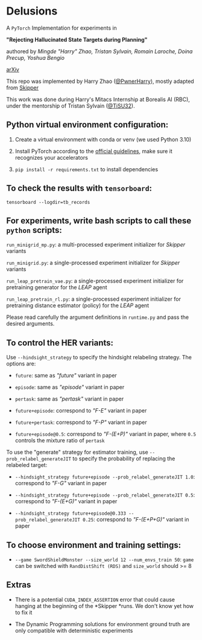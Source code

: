 
  

# Delusions

  

  

A `PyTorch` Implementation for experiments in

  

  

**"Rejecting Hallucinated State Targets during Planning"**

  

authored by *Mingde "Harry" Zhao, Tristan Sylvain, Romain Laroche, Doina Precup, Yoshua Bengio*

  
  

[arXiv](https://arxiv.org/abs/2410.07096)

  

  

This repo was implemented by Harry Zhao ([@PwnerHarry](https://github.com/PwnerHarry)), mostly adapted from [Skipper](https://github.com/mila-iqia/Skipper/)

  
  

This work was done during Harry's Mitacs Internship at Borealis AI (RBC), under the mentorship of Tristan Sylvain ([@TiSU32](https://github.com/PwnerHarry)).

  

  

## Python virtual environment configuration:

  

1. Create a virtual environment with conda or venv (we used Python 3.10)

  

  

2. Install PyTorch according to the [official guidelines](https://pytorch.org/get-started/locally/), make sure it recognizes your accelerators

  

  

3.  `pip install -r requirements.txt` to install dependencies

  

  

## To check the results with `tensorboard`:

  

  

`tensorboard --logdir=tb_records`

  

  

## For experiments, write bash scripts to call these `python` scripts:

  

  

`run_minigrid_mp.py`: a multi-processed experiment initializer for *Skipper* variants

  

  

`run_minigrid.py`: a single-processed experiment initializer for *Skipper* variants

  

  

`run_leap_pretrain_vae.py`: a single-processed experiment initializer for pretraining generator for the *LEAP* agent

  

  

`run_leap_pretrain_rl.py`: a single-processed experiment initializer for pretraining distance estimator (policy) for the *LEAP* agent

  

  

Please read carefully the argument definitions in `runtime.py` and pass the desired arguments.

  

  

## To control the HER variants:

  

  

Use `--hindsight_strategy` to specify the hindsight relabeling strategy. The options are:

  

  

-  `future`: same as *"future"* variant in paper

  

-  `episode`: same as *"episode"* variant in paper

  

-  `pertask`: same as *"pertask"* variant in paper

  

-  `future+episode`: correspond to *"F-E"* variant in paper

  

-  `future+pertask`: correspond to *"F-P"* variant in paper

  

-  `future+episode@0.5`: correspond to *"F-(E+P)"* variant in paper, where `0.5` controls the mixture ratio of `pertask`

  

  

To use the "generate" strategy for estimator training, use `--prob_relabel_generateJIT` to specify the probability of replacing the relabeled target:

  

-  `--hindsight_strategy future+episode --prob_relabel_generateJIT 1.0`: correspond to *"F-G"* variant in paper

  

-  `--hindsight_strategy future+episode --prob_relabel_generateJIT 0.5`: correspond to *"F-(E+G)"* variant in paper

  

-  `--hindsight_strategy future+episode@0.333 --prob_relabel_generateJIT 0.25`: correspond to *"F-(E+P+G)"* variant in paper

  
  

## To choose environment and training settings:

  

-  `--game SwordShieldMonster --size_world 12 --num_envs_train 50`: `game` can be switched with `RandDistShift (RDS)` and `size_world` should >= 8

  
  

## Extras

  

- There is a potential `CUDA_INDEX_ASSERTION` error that could cause hanging at the beginning of the *Skipper *runs. We don't know yet how to fix it

  

- The Dynamic Programming solutions for environment ground truth are only compatible with deterministic experiments
